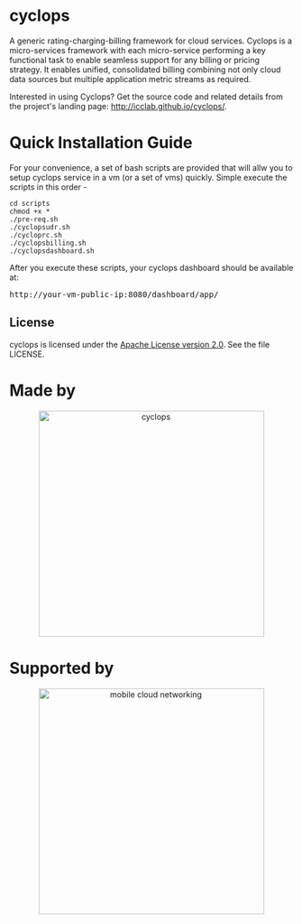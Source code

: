 # cyclops
A generic rating-charging-billing framework for cloud services. Cyclops is a micro-services framework with each micro-service performing a key functional task to enable seamless support for any billing or pricing strategy. It enables unified, consolidated billing combining not only cloud data sources but multiple application metric streams as required.

Interested in using Cyclops? Get the source code and related details from the project's landing page: <a href="http://icclab.github.io/cyclops/">http://icclab.github.io/cyclops/</a>.

# Quick Installation Guide
For your convenience, a set of bash scripts are provided that will allw you to setup cyclops service in a vm (or a set of vms) quickly. Simple execute the scripts in this order -
<pre><code>cd scripts
chmod +x *
./pre-req.sh
./cyclopsudr.sh
./cycloprc.sh
./cyclopsbilling.sh
./cyclopsdashboard.sh</code></pre>
After you execute these scripts, your cyclops dashboard should be available at:
<pre>http://your-vm-public-ip:8080/dashboard/app/</pre>

## License

cyclops is licensed under the
[Apache License version 2.0](https://www.apache.org/licenses/LICENSE-2.0).
See the file LICENSE.

# Made by

<div align="center" >
<a href='http://blog.zhaw.ch/icclab'>
<img src="https://raw.githubusercontent.com/icclab/hurtle/master/docs/figs/icclab_logo.png" title="cyclops" width=400px>
</a>
</div>

# Supported by

<div align="center" >
<a href='http://blog.zhaw.ch/icclab'>
<img src="https://raw.githubusercontent.com/icclab/hurtle/master/docs/figs/mcn_logo.png" title="mobile cloud networking" width=400px>
</a>
</div>
